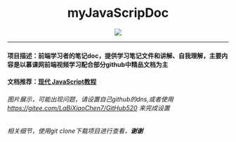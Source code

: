 <div align="center">
  
# myJavaScripDoc
<img src="https://pic.imgdb.cn/item/60b70bc039f6859bc284d8dc.jpg">

</div>
<hr>

#### 项目描述：前端学习者的笔记doc，提供学习笔记文件和讲解、自我理解，主要内容是以慕课网前端视频学习配合部分github中精品文档为主
#### 文档推荐：[现代 JavaScript教程](https://zh.javascript.info/)

###### 图片展示，可能出现问题，请设置自己github的dns,或者使用 https://gitee.com/LaBiXiaoChen7/GitHub520 来完成设置
###### 相关细节，使用git clone下载项目进行查看，**谢谢**
